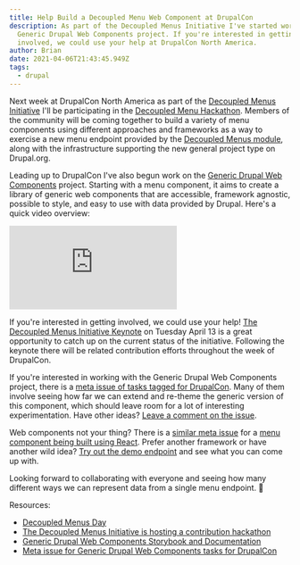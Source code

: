 ```yaml
---
title: Help Build a Decoupled Menu Web Component at DrupalCon
description: As part of the Decoupled Menus Initiative I've started work on the
  Generic Drupal Web Components project. If you're interested in getting
  involved, we could use your help at DrupalCon North America.
author: Brian
date: 2021-04-06T21:43:45.949Z
tags:
  - drupal
---
```


Next week at DrupalCon North America as part of the [Decoupled Menus Initiative](https://events.drupal.org/northamerica2021/decoupled-menus-day) I'll be participating in the [Decoupled Menu Hackathon](https://events.drupal.org/northamerica2021/news/decoupled-menus-initiative-hosting-contribution-hackathon). Members of the community will be coming together to build a variety of menu components using different approaches and frameworks as a way to exercise a new menu endpoint provided by the [Decoupled Menus module](https://www.drupal.org/project/decoupled_menus), along with the infrastructure supporting the new general project type on Drupal.org.

Leading up to DrupalCon I've also begun work on the [Generic Drupal Web Components](https://www.drupal.org/project/gdwc) project. Starting with a menu component, it aims to create a library of generic web components that are accessible, framework agnostic, possible to style, and easy to use with data provided by Drupal. Here's a quick video overview:

<iframe src="https://www.youtube.com/embed/eWnMEbNLbws" title="YouTube video player" frameborder="0" allow="accelerometer; autoplay; clipboard-write; encrypted-media; gyroscope; picture-in-picture; web-share" allowfullscreen></iframe>

If you're interested in getting involved, we could use your help! [The Decoupled Menus Initiative Keynote](https://events.drupal.org/northamerica2021/sessions/decoupled-menus-initiative) on Tuesday April 13 is a great opportunity to catch up on the current status of the initiative. Following the keynote there will be related contribution efforts throughout the week of DrupalCon.

If you're interested in working with the Generic Drupal Web Components project, there is a [meta issue of tasks tagged for DrupalCon](https://www.drupal.org/project/gdwc/issues/3207329). Many of them involve seeing how far we can extend and re-theme the generic version of this component, which should leave room for a lot of interesting experimentation. Have other ideas? [Leave a comment on the issue](https://www.drupal.org/project/gdwc/issues/3207329).

Web components not your thing? There is a [similar meta issue](https://www.drupal.org/project/react_menu_component/issues/3206416) for a [menu component being built using React](https://www.drupal.org/project/react_menu_component). Prefer another framework or have another wild idea? [Try out the demo endpoint](https://decoupled-menus.jsonapi.dev/system/menu/main/linkset) and see what you can come up with.

Looking forward to collaborating with everyone and seeing how many different ways we can represent data from a single menu endpoint. 🚀

Resources:

- [Decoupled Menus Day](https://events.drupal.org/northamerica2021/decoupled-menus-day)
- [The Decoupled Menus Initiative is hosting a contribution hackathon](https://events.drupal.org/northamerica2021/news/decoupled-menus-initiative-hosting-contribution-hackathon)
- [Generic Drupal Web Components Storybook and Documentation](https://gdwc.netlify.app/)
- [Meta issue for Generic Drupal Web Components tasks for DrupalCon](https://www.drupal.org/project/gdwc/issues/3207329)
